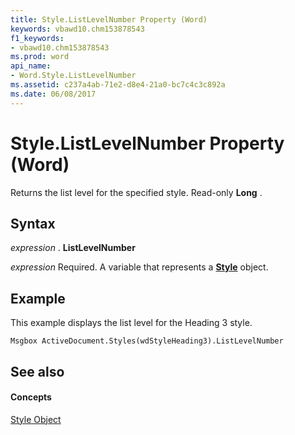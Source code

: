 ```yaml
---
title: Style.ListLevelNumber Property (Word)
keywords: vbawd10.chm153878543
f1_keywords:
- vbawd10.chm153878543
ms.prod: word
api_name:
- Word.Style.ListLevelNumber
ms.assetid: c237a4ab-71e2-d8e4-21a0-bc7c4c3c892a
ms.date: 06/08/2017
---
```



# Style.ListLevelNumber Property (Word)

Returns the list level for the specified style. Read-only  **Long** .


## Syntax

 _expression_ . **ListLevelNumber**

 _expression_ Required. A variable that represents a **[Style](style-object-word.md)** object.


## Example

This example displays the list level for the Heading 3 style.


```
Msgbox ActiveDocument.Styles(wdStyleHeading3).ListLevelNumber
```


## See also


#### Concepts


[Style Object](style-object-word.md)

